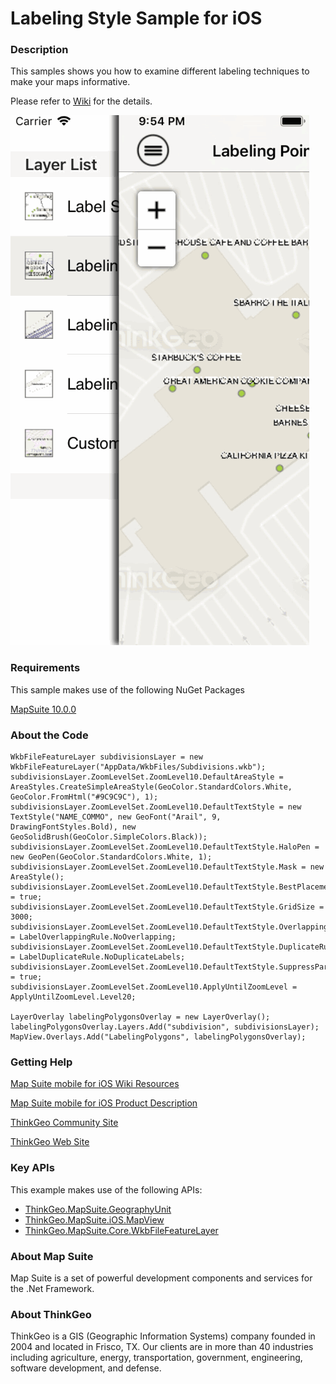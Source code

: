 # Labeling Style Sample for iOS

### Description

This samples shows you how to examine different labeling techniques to make your maps informative.

Please refer to [Wiki](http://wiki.thinkgeo.com/wiki/map_suite_mobile_for_ios) for the details.

![Screenshot](ScreenShot.gif)

### Requirements
This sample makes use of the following NuGet Packages

[MapSuite 10.0.0](https://www.nuget.org/packages?q=ThinkGeo)

### About the Code

```CSharp
WkbFileFeatureLayer subdivisionsLayer = new WkbFileFeatureLayer("AppData/WkbFiles/Subdivisions.wkb");
subdivisionsLayer.ZoomLevelSet.ZoomLevel10.DefaultAreaStyle = AreaStyles.CreateSimpleAreaStyle(GeoColor.StandardColors.White, GeoColor.FromHtml("#9C9C9C"), 1);
subdivisionsLayer.ZoomLevelSet.ZoomLevel10.DefaultTextStyle = new TextStyle("NAME_COMMO", new GeoFont("Arail", 9, DrawingFontStyles.Bold), new GeoSolidBrush(GeoColor.SimpleColors.Black));
subdivisionsLayer.ZoomLevelSet.ZoomLevel10.DefaultTextStyle.HaloPen = new GeoPen(GeoColor.StandardColors.White, 1);
subdivisionsLayer.ZoomLevelSet.ZoomLevel10.DefaultTextStyle.Mask = new AreaStyle();
subdivisionsLayer.ZoomLevelSet.ZoomLevel10.DefaultTextStyle.BestPlacement = true;
subdivisionsLayer.ZoomLevelSet.ZoomLevel10.DefaultTextStyle.GridSize = 3000;
subdivisionsLayer.ZoomLevelSet.ZoomLevel10.DefaultTextStyle.OverlappingRule = LabelOverlappingRule.NoOverlapping;
subdivisionsLayer.ZoomLevelSet.ZoomLevel10.DefaultTextStyle.DuplicateRule = LabelDuplicateRule.NoDuplicateLabels;
subdivisionsLayer.ZoomLevelSet.ZoomLevel10.DefaultTextStyle.SuppressPartialLabels = true;
subdivisionsLayer.ZoomLevelSet.ZoomLevel10.ApplyUntilZoomLevel = ApplyUntilZoomLevel.Level20;

LayerOverlay labelingPolygonsOverlay = new LayerOverlay();
labelingPolygonsOverlay.Layers.Add("subdivision", subdivisionsLayer);
MapView.Overlays.Add("LabelingPolygons", labelingPolygonsOverlay);
```

### Getting Help

[Map Suite mobile for iOS Wiki Resources](http://wiki.thinkgeo.com/wiki/map_suite_mobile_for_ios)

[Map Suite mobile for iOS Product Description](https://thinkgeo.com/ui-controls#mobile-platforms)

[ThinkGeo Community Site](http://community.thinkgeo.com/)

[ThinkGeo Web Site](http://www.thinkgeo.com)

### Key APIs
This example makes use of the following APIs:

- [ThinkGeo.MapSuite.GeographyUnit](http://wiki.thinkgeo.com/wiki/api/thinkgeo.mapsuite.geographyunit)
- [ThinkGeo.MapSuite.iOS.MapView](http://wiki.thinkgeo.com/wiki/api/thinkgeo.mapsuite.ios.mapview)
- [ThinkGeo.MapSuite.Core.WkbFileFeatureLayer](http://wiki.thinkgeo.com/wiki/thinkgeo.mapsuite.core.wkbfilefeaturelayer)
### About Map Suite
Map Suite is a set of powerful development components and services for the .Net Framework.

### About ThinkGeo
ThinkGeo is a GIS (Geographic Information Systems) company founded in 2004 and located in Frisco, TX. Our clients are in more than 40 industries including agriculture, energy, transportation, government, engineering, software development, and defense.
